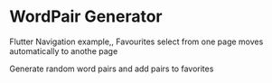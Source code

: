 # WordPair Generator

Flutter Navigation example,, Favourites select from one page moves automatically to anothe page

Generate random word pairs and add pairs to favorites

